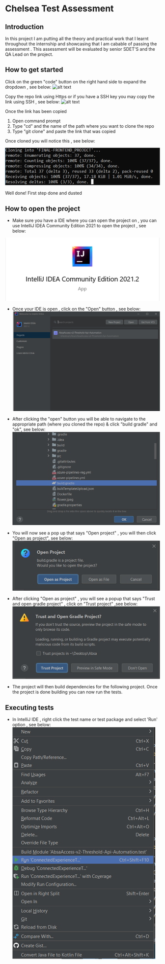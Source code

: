 
# Chelsea Test Assessment

## Introduction

In this project I am putting all the theory and practical work that I learnt throughout the internship and showcasing that I am cabable of passing the assessment . This assessment will be evaluated by senior SDET'S and the QA Lead on the project.

## How to get started

Click on the green "code" button on the right hand side to expand the dropdown , see below:
![alt text](code.png) 

Copy the repo link using Https or if you have a SSH key you may copy the link using SSH , see below:
![alt text](code1.png)

Once the link has been copied
1. Open command prompt
2. Type "cd" and the name of the path where you want to clone the repo
3. Type "git clone" and paste the link that was copied

Once cloned you will notice this , see below:

![alt text](clone.PNG)

Well done! 
First step done and dusted

## How to open the project

- Make sure you have a IDE where you can open the project on , you can use IntelliJ IDEA Community Edition 2021 to open the project , see below:

![alt text](ide.PNG)

- Once your IDE is open , click on the "Open" button , see below:
![alt text](idea.PNG)

- After clicking the "open" button you will be able to navigate to the appropriate path (where you cloned the repo) & click "build gradle" and "ok", see below:
![alt text](build.PNG)

- You will now see a pop up that says "Open project" , you will then click "Open as project",  see below:
![alt text](open.PNG)

- After clicking "Open as project" , you will see a popup that says "Trust and open gradle project" , click on "Trust project" ,see below:
![alt text](trust.PNG)

- The project will then build dependencies for the following project.
Once the project is done building you can now run the tests.

## Executing tests

- In IntelliJ IDE , right click the test name or test package and select 'Run' option , see below:
![alt text](run.PNG)














